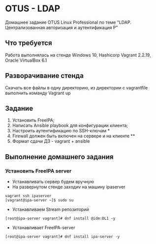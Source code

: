 # OTUS - LDAP
Домашнее задание OTUS Linux Professional по теме "LDAP. Централизованная авторизация и аутентификация P"

## Что требуется
Работа выполнялась на стенде Windows 10, Hashicorp Vagrant 2.2.19, Oracle VirtualBox 6.1

## Разворачивание стенда
Скачать все файлы в одну директорию, из директории с vagrantfile выполнить команду Vagrant up

## Задание
1. Установить FreeIPA;
2. Написать Ansible playbook для конфигурации клиента; 
3. Настроить аутентификацию по SSH-ключам *
4. Firewall должен быть включен на сервере и на клиенте **
5. Формат сдачи ДЗ - vagrant + ansible

## Выполнение домашнего задания
### Установить FreeIPA server 
* Устанавливать сервер будем вручную
* На развернутом стенде заходиv на машину ipaserver
```
vagrant ssh ipaserver
[vagrant@ipa-server ~]$ sudo su
```
* Устанавливаем Stream репозиторий
```
[root@ipa-server vagrant]# dnf install @idm:DL1 -y
```
* Устанавливает FreeIPA-server
```
[root@ipa-server vagrant]# dnf install ipa-server -y
```


